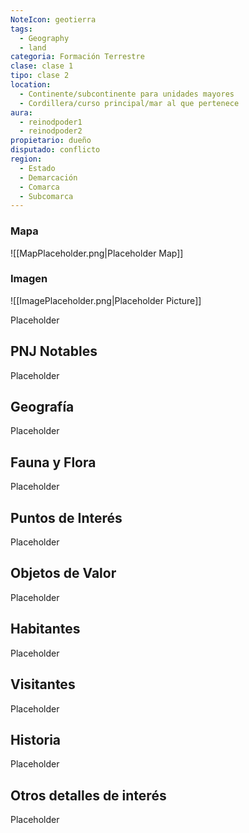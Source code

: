 ```yaml
---
NoteIcon: geotierra
tags:
  - Geography 
  - land 
categoria: Formación Terrestre
clase: clase 1
tipo: clase 2
location: 
  - Continente/subcontinente para unidades mayores
  - Cordillera/curso principal/mar al que pertenece 
aura:
  - reinodpoder1
  - reinodpoder2
propietario: dueño
disputado: conflicto
region:
  - Estado 
  - Demarcación
  - Comarca
  - Subcomarca
---
```





    

### Mapa
![[MapPlaceholder.png|Placeholder Map]]

### Imagen
![[ImagePlaceholder.png|Placeholder Picture]]

Placeholder

## PNJ Notables
Placeholder

## Geografía
Placeholder

## Fauna y Flora
Placeholder

## Puntos de Interés
Placeholder

## Objetos de Valor
Placeholder

## Habitantes
Placeholder

## Visitantes
Placeholder

## Historia
Placeholder

## Otros detalles de interés
Placeholder

